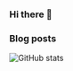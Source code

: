 
### Hi there 👋

### Blog posts
<!-- BLOG-POST-LIST:START -->
<!-- BLOG-POST-LIST:END -->

![GitHub stats](https://github-readme-stats.vercel.app/api?username=duttaANI&show_icons=true&theme=tokyonight)

<!-- ## &#x1f4c8; GitHub Stats

<a href="https://github.com/duttaANI/duttaANI">
  <img align="center" src="https://github-readme-stats.vercel.app/api?username=duttaANI&theme=dark&icons=true" />
</a>

<a href="https://github.com/duttaANI/duttaANI">
  <img align="center" src="https://github-readme-stats.vercel.app/api/top-langs/?username=duttaANI&exclude_repo=PythonMagic&langs_count=8&layout=compact&title_color=ffffff&text_color=c9cacc&icon_color=2bbc8a&bg_color=1d1f21" />
</a> -->
